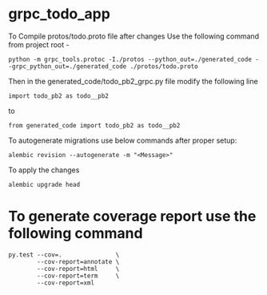 # grpc_todo_app

To Compile protos/todo.proto file after changes
Use the following command from project root -

    python -m grpc_tools.protoc -I./protos --python_out=./generated_code --grpc_python_out=./generated_code ./protos/todo.proto

Then in the generated_code/todo_pb2_grpc.py file modify the following line

    import todo_pb2 as todo__pb2

to

    from generated_code import todo_pb2 as todo__pb2


To autogenerate migrations use below commands after proper setup:

    alembic revision --autogenerate -m "<Message>"

To apply the changes

    alembic upgrade head

# To generate coverage report use the following command

    py.test --cov=.               \
            --cov-report=annotate \
            --cov-report=html     \
            --cov-report=term     \
            --cov-report=xml

